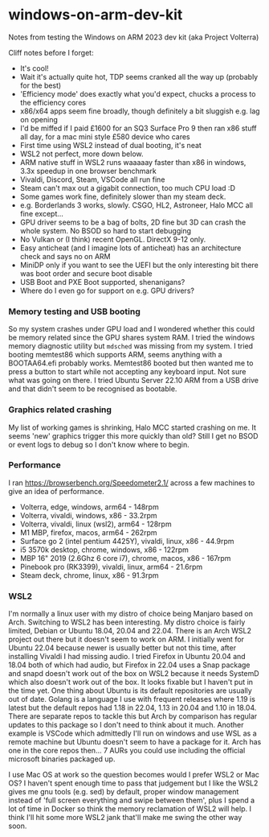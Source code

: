 # windows-on-arm-dev-kit
Notes from testing the Windows on ARM 2023 dev kit (aka Project Volterra)

Cliff notes before I forget:
 - It's cool!
 - Wait it's actually quite hot, TDP seems cranked all the way up (probably for the best)
 - 'Efficiency mode' does exactly what you'd expect, chucks a process to the efficiency cores
 - x86/x64 apps seem fine broadly, though definitely a bit sluggish e.g. lag on opening
 - I'd be miffed if I paid £1600 for an SQ3 Surface Pro 9 then ran x86 stuff all day, for a mac mini style £580 device who cares
 - First time using WSL2 instead of dual booting, it's neat
 - WSL2 not perfect, more down below.
 - ARM native stuff in WSL2 runs waaaaay faster than x86 in windows, 3.3x speedup in one browser benchmark
 - Vivaldi, Discord, Steam, VSCode all run fine
 - Steam can't max out a gigabit connection, too much CPU load :D
 - Some games work fine, definitely slower than my steam deck.
 - e.g. Borderlands 3 works, slowly. CSGO, HL2, Astroneer, Halo MCC all fine except... 
 - GPU driver seems to be a bag of bolts, 2D fine but 3D can crash the whole system. No BSOD so hard to start debugging
 - No Vulkan or (I think) recent OpenGL. DirectX 9-12 only.
 - Easy anticheat (and I imagine lots of anticheat) has an architecture check and says no on ARM
 - MiniDP only if you want to see the UEFI but the only interesting bit there was boot order and secure boot disable
 - USB Boot and PXE Boot supported, shenanigans?
 - Where do I even go for support on e.g. GPU drivers?

### Memory testing and USB booting
So my system crashes under GPU load and I wondered whether this could be memory related since the GPU shares system RAM. I tried the windows memory diagnostic utility but `mdsched` was missing from my system. I tried booting memtest86 which supports ARM, seems anything with a BOOTAA64.efi probably works. Memtest86 booted but then wanted me to press a button to start while not accepting any keyboard input. Not sure what was going on there. I tried Ubuntu Server 22.10 ARM from a USB drive and that didn't seem to be recognised as bootable. 

### Graphics related crashing
My list of working games is shrinking, Halo MCC started crashing on me. It seems 'new' graphics trigger this more quickly than old? Still I get no BSOD or event logs to debug so I don't know where to begin.

### Performance
I ran https://browserbench.org/Speedometer2.1/ across a few machines to give an idea of performance.
- Volterra, edge, windows, arm64 - 148rpm
- Volterra, vivaldi, windows, x86 - 33.2rpm
- Volterra, vivaldi, linux (wsl2), arm64 - 128rpm
- M1 MBP, firefox, macos, arm64 - 262rpm
- Surface go 2 (intel pentium 4425Y), vivaldi, linux, x86 - 44.9rpm
- i5 3570k desktop, chrome, windows, x86 - 122rpm
- MBP 16" 2019 (2.6Ghz 6 core i7), chrome, macos, x86 - 167rpm
- Pinebook pro (RK3399), vivaldi, linux, arm64 - 21.6rpm
- Steam deck, chrome, linux, x86 - 91.3rpm

### WSL2
I'm normally a linux user with my distro of choice being Manjaro based on Arch. Switching to WSL2 has been interesting. My distro choice is fairly limited, Debian or Ubuntu 18.04, 20.04 and 22.04. There is an Arch WSL2 project out there but it doesn't seem to work on ARM. I initially went for Ubuntu 22.04 because newer is usually better but not this time, after installing Vivaldi I had missing audio. I tried Firefox in Ubuntu 20.04 and 18.04 both of which had audio, but Firefox in 22.04 uses a Snap package and snapd doesn't work out of the box on WSL2 because it needs SystemD which also doesn't work out of the box. It looks fixable but I haven't put in the time yet. One thing about Ubuntu is its default repositories are usually out of date. Golang is a language I use with frequent releases where 1.19 is latest but the default repos had 1.18 in 22.04, 1.13 in 20.04 and 1.10 in 18.04. There are separate repos to tackle this but Arch by comparison has regular updates to this package so I don't need to think about it much. Another example is VSCode which admittedly I'll run on windows and use WSL as a remote machine but Ubuntu doesn't seem to have a package for it. Arch has one in the core repos then... 7 AURs you could use including the official microsoft binaries packaged up.

I use Mac OS at work so the question becomes would I prefer WSL2 or Mac OS? I haven't spent enough time to pass that judgement but I like the WSL2 gives me gnu tools (e.g. sed) by default, proper window management instead of 'full screen everything and swipe between them', plus I spend a lot of time in Docker so think the memory reclamation of WSL2 will help. I think I'll hit some more WSL2 jank that'll make me swing the other way soon.
